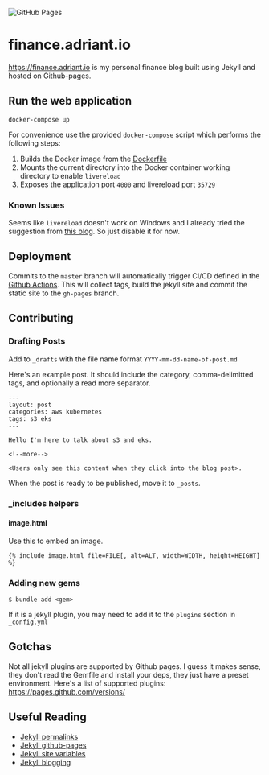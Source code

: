 ![GitHub Pages](https://github.com/Porkbutts/finance.adriant.io/workflows/GitHub%20Pages/badge.svg)

# finance.adriant.io

<https://finance.adriant.io> is my personal finance blog built using Jekyll and hosted on Github-pages.

## Run the web application

```
docker-compose up
```

For convenience use the provided `docker-compose` script which performs the following steps:
1. Builds the Docker image from the [Dockerfile](./Dockerfile)
2. Mounts the current directory into the Docker container working directory to enable `livereload`
3. Exposes the application port `4000` and livereload port `35729`

### Known Issues
Seems like `livereload` doesn't work on Windows and I already tried the suggestion from [this blog](https://httpain.com/blog/jekyll-live-reload-windows/). So just disable it for now.

## Deployment
Commits to the `master` branch will automatically trigger CI/CD defined in the [Github Actions](./.github/workflows/github-pages.yml). This will collect tags, build the jekyll site and commit the static site to the `gh-pages` branch.

## Contributing

### Drafting Posts
Add to `_drafts` with the file name format `YYYY-mm-dd-name-of-post.md`

Here's an example post. It should include the category, comma-delimitted tags,
and optionally a read more separator.
```
---
layout: post
categories: aws kubernetes
tags: s3 eks
---

Hello I'm here to talk about s3 and eks.

<!--more-->

<Users only see this content when they click into the blog post>.
```

When the post is ready to be published, move it to `_posts`.

### \_includes helpers

#### image.html
Use this to embed an image.
```
{% include image.html file=FILE[, alt=ALT, width=WIDTH, height=HEIGHT] %}
```

### Adding new gems
```
$ bundle add <gem>
```

If it is a jekyll plugin, you may need to add it to the `plugins` section in `_config.yml`

## Gotchas
Not all jekyll plugins are supported by Github pages. I guess it makes sense, they don't read the Gemfile and install your deps, they just have a preset environment. Here's a list of supported plugins: https://pages.github.com/versions/

## Useful Reading
- [Jekyll permalinks](https://jekyllrb.com/docs/permalinks/)
- [Jekyll github-pages](https://jekyllrb.com/docs/github-pages/)
- [Jekyll site variables](https://jekyllrb.com/docs/variables/)
- [Jekyll blogging](https://jekyllrb.com/docs/step-by-step/08-blogging/)

